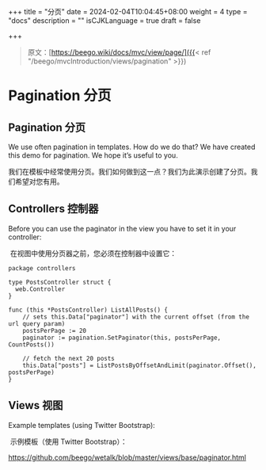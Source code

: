 +++
title = "分页"
date = 2024-02-04T10:04:45+08:00
weight = 4
type = "docs"
description = ""
isCJKLanguage = true
draft = false

+++

> 原文：[https://beego.wiki/docs/mvc/view/page/]({{< ref "/beego/mvcIntroduction/views/pagination" >}})



# Pagination 分页



## Pagination 分页

We use often pagination in templates. How do we do that? We have created this demo for pagination. We hope it’s useful to you.

​	我们在模板中经常使用分页。我们如何做到这一点？我们为此演示创建了分页。我们希望对您有用。

## Controllers 控制器

Before you can use the paginator in the view you have to set it in your controller:

​	在视图中使用分页器之前，您必须在控制器中设置它：

```
package controllers

type PostsController struct {
  web.Controller
}

func (this *PostsController) ListAllPosts() {
    // sets this.Data["paginator"] with the current offset (from the url query param)
    postsPerPage := 20
  	paginator := pagination.SetPaginator(this, postsPerPage, CountPosts())

    // fetch the next 20 posts
    this.Data["posts"] = ListPostsByOffsetAndLimit(paginator.Offset(), postsPerPage)
}
```

## Views 视图

Example templates (using Twitter Bootstrap):

​	示例模板（使用 Twitter Bootstrap）：

https://github.com/beego/wetalk/blob/master/views/base/paginator.html
